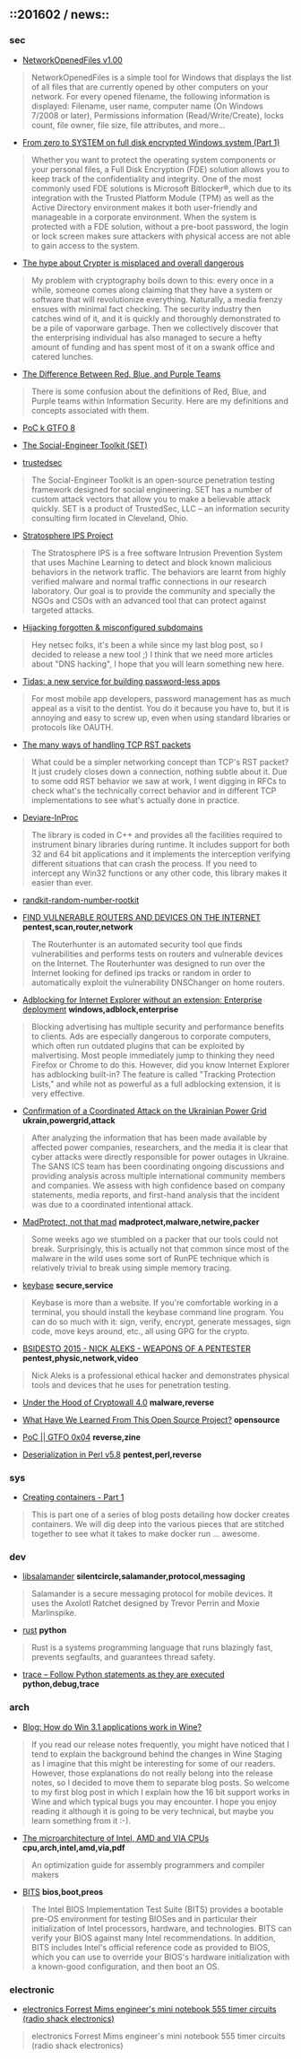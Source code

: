 ## ::201602 / news::

### sec
+ [NetworkOpenedFiles v1.00](http://www.nirsoft.net/utils/network_opened_files.html)

> NetworkOpenedFiles is a simple tool for Windows that displays the list of all files that are currently opened by other computers on your network. For every opened filename, the following information is displayed: Filename, user name, computer name (On Windows 7/2008 or later), Permissions information (Read/Write/Create), locks count, file owner, file size, file attributes, and more...

+ [From zero to SYSTEM on full disk encrypted Windows system (Part 1)](https://blog.ahmednabeel.com/from-zero-to-system-on-full-disk-encrypted-windows-system/)

> Whether you want to protect the operating system components or your personal files, a Full Disk Encryption (FDE) solution allows you to keep track of the confidentiality and integrity. One of the most commonly used FDE solutions is Microsoft Bitlocker®, which due to its integration with the Trusted Platform Module (TPM) as well as the Active Directory environment makes it both user-friendly and manageable in a corporate environment. 
When the system is protected with a FDE solution, without a pre-boot password, the login or lock screen makes sure attackers with physical access are not able to gain access to the system. 

+ [The hype about Crypter is misplaced and overall dangerous](http://colin.keigher.ca/2016/02/the-hype-about-crypter-is-misplaced-and.html)

> My problem with cryptography boils down to this: every once in a while, someone comes along claiming that they have a system or software that will revolutionize everything. Naturally, a media frenzy ensues with minimal fact checking. The security industry then catches wind of it, and it is quickly and thoroughly demonstrated to be a pile of vaporware garbage. Then we collectively discover that the enterprising individual has also managed to secure a hefty amount of funding and has spent most of it on a swank office and catered lunches.

+ [The Difference Between Red, Blue, and Purple Teams](https://danielmiessler.com/study/red-blue-purple-teams/)

> There is some confusion about the definitions of Red, Blue, and Purple teams within Information Security. Here are my definitions and concepts associated with them.

+ [PoC k GTFO 8](https://www.alchemistowl.org/pocorgtfo/pocorgtfo08.pdf)

+ [The Social-Engineer Toolkit (SET)](https://github.com/trustedsec/social-engineer-toolkit)
+ [trustedsec](https://www.trustedsec.com/february-2016/set-v7-0-remembrance-released/)

> The Social-Engineer Toolkit is an open-source penetration testing framework designed for social engineering. SET has a number of custom attack vectors that allow you to make a believable attack quickly. SET is a product of TrustedSec, LLC – an information security consulting firm located in Cleveland, Ohio.

+ [Stratosphere IPS Project](https://stratosphereips.org)

> The Stratosphere IPS is a free software Intrusion Prevention System that uses Machine Learning to detect and block known malicious behaviors in the network traffic. The behaviors are learnt from highly verified malware and normal traffic connections in our research laboratory. Our goal is to provide the community and specially the NGOs and CSOs with an advanced tool that can protect against targeted attacks.

+ [Hijacking forgotten & misconfigured subdomains](http://www.xexexe.cz/2016/02/hijacking-forgotten-misconfigured.html)

> Hey netsec folks, it's been a while since my last blog post, so I decided to release a new tool ;)
I think that we need more articles about "DNS hacking", I hope that you will learn something new here.

+ [Tidas: a new service for building password-less apps](http://blog.trailofbits.com/2016/02/09/tidas-a-new-service-for-building-password-less-apps/)

> For most mobile app developers, password management has as much appeal as a visit to the dentist. You do it because you have to, but it is annoying and easy to screw up, even when using standard libraries or protocols like OAUTH.

+ [The many ways of handling TCP RST packets](https://www.snellman.net/blog/archive/2016-02-01-tcp-rst/)

> What could be a simpler networking concept than TCP's RST packet? It just crudely closes down a connection, nothing subtle about it. Due to some odd RST behavior we saw at work, I went digging in RFCs to check what's the technically correct behavior and in different TCP implementations to see what's actually done in practice.

+ [Deviare-InProc](https://github.com/nektra/Deviare-InProc)

> The library is coded in C++ and provides all the facilities required to instrument binary libraries during runtime. It includes support for both 32 and 64 bit applications and it implements the interception verifying different situations that can crash the process. If you need to intercept any Win32 functions or any other code, this library makes it easier than ever.

+ [randkit-random-number-rootkit](#)

>

+ [FIND VULNERABLE ROUTERS AND DEVICES ON THE INTERNET](http://securityblog.gr/3247/find-vulnerable-routers-and-devices-on-the-internet/)
__pentest,scan,router,network__

> The Routerhunter is an automated security tool que finds vulnerabilities and performs tests on routers and vulnerable devices on the Internet. The Routerhunter was designed to run over the Internet looking for defined ips tracks or random in order to automatically exploit the vulnerability DNSChanger on home routers.

+ [Adblocking for Internet Explorer without an extension: Enterprise deployment](http://decentsecurity.com/enterprise/#/adblocking-for-internet-explorer-deployment/)
__windows,adblock,enterprise__

> Blocking advertising has multiple security and performance benefits to clients. Ads are especially dangerous to corporate computers, which often run outdated plugins that can be exploited by malvertising. Most people immediately jump to thinking they need Firefox or Chrome to do this. However, did you know Internet Explorer has adblocking built-in? The feature is called "Tracking Protection Lists," and while not as powerful as a full adblocking extension, it is very effective.

+ [Confirmation of a Coordinated Attack on the Ukrainian Power Grid](https://ics.sans.org/blog/2016/01/09/confirmation-of-a-coordinated-attack-on-the-ukrainian-power-grid)
__ukrain,powergrid,attack__

> After analyzing the information that has been made available by affected power companies, researchers, and the media it is clear that cyber attacks were directly responsible for power outages in Ukraine. The SANS ICS team has been coordinating ongoing discussions and providing analysis across multiple international community members and companies. We assess with high confidence based on company statements, media reports, and first-hand analysis that the incident was due to a coordinated intentional attack.

+ [MadProtect, not that mad](http://www.cert.pl/news/11073)
__madprotect,malware,netwire,packer__

> Some weeks ago we stumbled on a packer that our tools could not break. Surprisingly, this is actually not that common since most of the malware in the wild uses some sort of RunPE technique which is relatively trivial to break using simple memory tracing.

+ [keybase](https://keybase.io/)
__secure,service__

> Keybase is more than a website. If you're comfortable working in a terminal, you should install the keybase command line program. You can do so much with it: sign, verify, encrypt, generate messages, sign code, move keys around, etc., all using GPG for the crypto.

+ [BSIDESTO 2015 - NICK ALEKS - WEAPONS OF A PENTESTER](https://www.youtube.com/watch?v=lDvf4ScWbcQ)
__pentest,physic,network,video__

> Nick Aleks is a professional ethical hacker and demonstrates physical tools and devices that he uses for penetration testing.

+ [Under the Hood of Cryptowall 4.0](http://www.tripwire.com/state-of-security/security-awareness/under-the-hood-of-cryptowall-4-0/)
__malware,reverse__

+ [What Have We Learned From This Open Source Project?](http://taskwarrior.org/docs/advice.html) 
__opensource__

+ [PoC || GTFO 0x04](https://archive.org/stream/pocorgtfo04/pocorgtfo04_djvu.txt)
__reverse,zine__

+ [Deserialization in Perl v5.8](http://www.agarri.fr/kom/archives/2016/02/06/deserialization_in_perl_v5_8/index.html)    __pentest,perl,reverse__

### sys
+ [Creating containers - Part 1](http://crosbymichael.com/creating-containers-part-1.html)

> This is part one of a series of blog posts detailing how docker creates containers. We will dig deep into the various pieces that are stitched together to see what it takes to make docker run ... awesome.

### dev

+ [libsalamander](https://github.com/SilentCircle/libsalamander)
__silentcircle,salamander,protocol,messaging__

> Salamander is a secure messaging protocol for mobile devices. It uses the Axolotl Ratchet designed by Trevor Perrin and Moxie Marlinspike.

+ [rust](https://www.rust-lang.org)
__python__

> Rust is a systems programming language that runs blazingly fast, prevents segfaults, and guarantees thread safety. 

+ [trace – Follow Python statements as they are executed](https://pymotw.com/2/trace/)
__python,debug,trace__

### arch
+ [Blog: How do Win 3.1 applications work in Wine?](http://www.wine-staging.com/news/2016-02-10-blog-wine-16bit.html)

> If you read our release notes frequently, you might have noticed that I tend to explain the background behind the changes in Wine Staging as I imagine that this might be interesting for some of our readers. However, those explanations do not really belong into the release notes, so I decided to move them to separate blog posts. So welcome to my first blog post in which I explain how the 16 bit support works in Wine and which typical bugs you may encounter. I hope you enjoy reading it although it is going to be very technical, but maybe you learn something from it :-).

+ [The microarchitecture of Intel, AMD and VIA CPUs](http://www.agner.org/optimize/microarchitecture.pdf)
__cpu,arch,intel,amd,via,pdf__

> An optimization guide for assembly programmers and compiler makers
+ [BITS](http://biosbits.org/)
__bios,boot,preos__

> The Intel BIOS Implementation Test Suite (BITS) provides a bootable pre-OS environment for testing BIOSes and in particular their initialization of Intel processors, hardware, and technologies. BITS can verify your BIOS against many Intel recommendations. In addition, BITS includes Intel's official reference code as provided to BIOS, which you can use to override your BIOS's hardware initialization with a known-good configuration, and then boot an OS.

### electronic

+ [electronics Forrest Mims engineer's mini notebook 555 timer circuits (radio shack electronics)](https://archive.org/details/electronics_-_Forrest_Mims-engineers_mini-notebook_555_timer_circuits_radio_sha)
> electronics Forrest Mims engineer's mini notebook 555 timer circuits (radio shack electronics)
